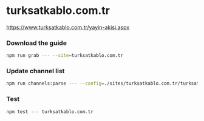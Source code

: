 # turksatkablo.com.tr

https://www.turksatkablo.com.tr/yayin-akisi.aspx

### Download the guide

```sh
npm run grab --- --site=turksatkablo.com.tr
```

### Update channel list

```sh
npm run channels:parse --- --config=./sites/turksatkablo.com.tr/turksatkablo.com.tr.config.js --output=./sites/turksatkablo.com.tr/turksatkablo.com.tr.channels.xml
```

### Test

```sh
npm test --- turksatkablo.com.tr
```
